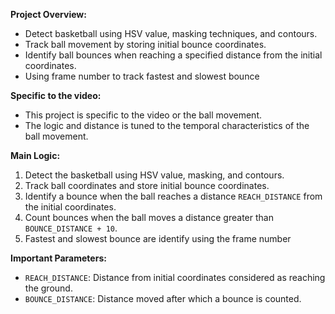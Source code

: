 **Project Overview:**
- Detect basketball using HSV value, masking techniques, and contours.
- Track ball movement by storing initial bounce coordinates.
- Identify ball bounces when reaching a specified distance from the initial coordinates.
- Using frame number to track fastest and slowest bounce

**Specific to the video:**
- This project is specific to the video or the ball movement.
- The logic and distance is tuned to the temporal characteristics of the ball movement.

**Main Logic:**
1. Detect the basketball using HSV value, masking, and contours.
2. Track ball coordinates and store initial bounce coordinates.
3. Identify a bounce when the ball reaches a distance `REACH_DISTANCE` from the initial coordinates.
4. Count bounces when the ball moves a distance greater than `BOUNCE_DISTANCE + 10`.
5. Fastest and slowest bounce are identify using the frame number

**Important Parameters:**
- `REACH_DISTANCE`: Distance from initial coordinates considered as reaching the ground.
- `BOUNCE_DISTANCE`: Distance moved after which a bounce is counted.
